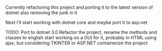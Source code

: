 Currently refactoring this project and porting it to the latest version of dotnet
also removing the junk in it


Next i'll start working with dotnet core and maybe port it to asp.net

TODO:
    Port to dotnet 3.0
    Refactor the project, rename the methods and classes to english
    start working on a GUI for it, probably in HTML using ajax, but considering TKINTER or ASP.NET
    containerize the project